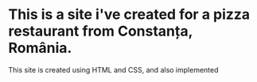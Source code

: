 # This is a site i've created for a pizza restaurant from Constanța, România.

This site is created using HTML and CSS, and also implemented 

